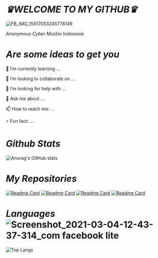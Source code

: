 # **_*♛WELCOME TO MY GITHUB♛*_**

![FB_IMG_15917053245778149](https://user-images.githubusercontent.com/79139059/110001898-6e343f80-7d47-11eb-80d0-7a4a115ca0da.jpg)

*Anonymous Cyber Muslim Indonesia*



#        *Are some ideas to get you*


🌱 I’m currently learning …

👯 I’m looking to collaborate on …

🤔 I’m looking for help with …

💬 Ask me about …

📫 How to reach me: …

⚡ Fun fact: …

#   *Github Stats*
![Anurag's GitHub stats](https://github-readme-stats.vercel.app/api?username=zamxyz&theme=outrun&show_icons=true)
#    *My Repositories*
[![Readme Card](https://github-readme-stats.vercel.app/api/pin/?username=zamxyz&repo=Acmi&theme=vision-friendly-dark)](https://github.com/zamxyz/Acmi)
[![Readme Card](https://github-readme-stats.vercel.app/api/pin/?username=zamxyz&repo=crack&theme=vision-friendly-dark)](https://github.com/zamxyz/crack)
[![Readme Card](https://github-readme-stats.vercel.app/api/pin/?username=zamxyz&repo=terkey&theme=vision-friendly-dark)](https://github.com/zamxyz/terkey)
[![Readme Card](https://github-readme-stats.vercel.app/api/pin/?username=zamxyz&repo=encrypt&theme=vision-friendly-dark)](https://github.com/zamxyz/encrypt)


# *Languages*![Screenshot_2021-03-04-12-43-37-314_com facebook lite](https://user-images.githubusercontent.com/79139059/110001801-552b8e80-7d47-11eb-9fc2-cc648b5d786c.png)


![Top Langs](https://github-readme-stats.vercel.app/api/top-langs/?username=zamxyz&theme=shades-of-purple)
